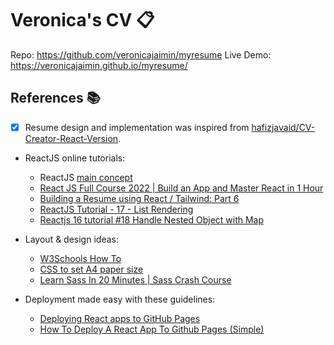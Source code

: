 # Veronica's CV 📋

Repo: https://github.com/veronicajaimin/myresume
Live Demo: https://veronicajaimin.github.io/myresume/

## References 📚

- [x] Resume design and implementation was inspired from [hafizjavaid/CV-Creator-React-Version](https://github.com/hafizjavaid/CV-Creator-React-Version).

- ReactJS online tutorials:
  - ReactJS [main concept](https://reactjs.org/docs/getting-started.html)
  - [React JS Full Course 2022 | Build an App and Master React in 1 Hour](https://www.youtube.com/watch?v=b9eMGE7QtTk&t=3192s)
  - [Building a Resume using React / Tailwind: Part 6](https://www.youtube.com/watch?v=6Xp-tM6-XBM&t=1916s)
  - [ReactJS Tutorial - 17 - List Rendering](https://www.youtube.com/watch?v=5s8Ol9uw-yM&t=442s)
  - [Reactjs 16 tutorial #18 Handle Nested Object with Map](https://www.youtube.com/watch?v=AiTS9YMd6Is)

- Layout & design ideas:
  - [W3Schools How To](https://www.w3schools.com/howto/)
  - [CSS to set A4 paper size](https://stackoverflow.com/questions/16649943/css-to-set-a4-paper-size)
  - [Learn Sass In 20 Minutes | Sass Crash Course](https://www.youtube.com/watch?v=Zz6eOVaaelI&t=200s)

- Deployment made easy with these guidelines:
  - [Deploying React apps to GitHub Pages](https://blog.logrocket.com/deploying-react-apps-github-pages/#:~:text=The%20simplicity%20of%20deploying%20a,own%20custom%20domain%20or%20subdomain)
  - [How To Deploy A React App To Github Pages (Simple)](https://www.youtube.com/watch?v=Q9n2mLqXFpU)




